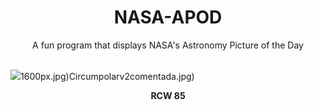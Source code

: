 <div align="center">
  <h1>
    NASA-APOD
  </h1>
</div>
  
<div align="center">
  A fun program that displays NASA's Astronomy Picture of the Day
</div>

<br>

![](https://apod.nasa.gov/apod/image/2406/HaLRGB+v2Pugh.jpg)1600px.jpg)Circumpolarv2comentada.jpg)

<p align = "center">
  <b>RCW 85</b>
</p>
